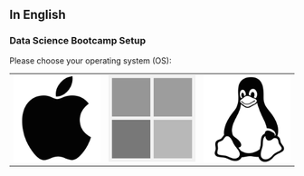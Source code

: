 ## In English

### Data Science Bootcamp Setup

Please choose your operating system (OS):

<table>
  <tr>
    <td>
      <a href="gcp-macos.md">
        <img src="images/apple.png" alt="macOS" />
      </a>
    </td>
    <td>
      <a href="gcp-windows.md">
        <img src="images/windows.png" alt="Windows">
      </a>
    </td>
    <td>
      <a href="gcp-linux.md">
        <img src="images/linux.png" alt="Linux">
      </a>
    </td>
  </tr>
</table>
